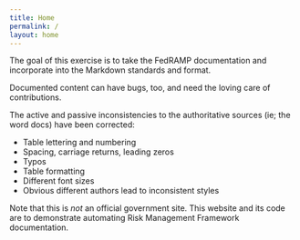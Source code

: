 ```yaml
---
title: Home
permalink: /
layout: home
---
```


<!-- <center><img src="/assets/images/aidan.jpg" alt="Aidan Feldman's Face" width="319"/></center> -->

The goal of this exercise is to take the FedRAMP documentation and incorporate into the Markdown standards and format.

Documented content can have bugs, too, and need the loving care of contributions.

The active and passive inconsistencies to the authoritative sources (ie; the word docs) have been corrected:

  * Table lettering and numbering
  * Spacing, carriage returns, leading zeros
  * Typos
  * Table formatting
  * Different font sizes
  * Obvious different authors lead to inconsistent styles

Note that this is _not_ an official government site. This website and its code are to demonstrate automating Risk Management Framework documentation.
